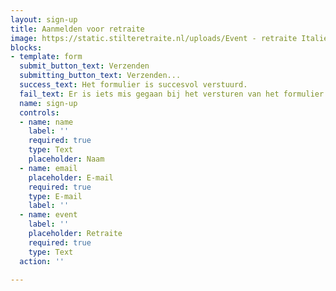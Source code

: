 ```yaml
---
layout: sign-up
title: Aanmelden voor retraite
image: https://static.stilteretraite.nl/uploads/Event - retraite Italie 2.jpg
blocks:
- template: form
  submit_button_text: Verzenden
  submitting_button_text: Verzenden...
  success_text: Het formulier is succesvol verstuurd.
  fail_text: Er is iets mis gegaan bij het versturen van het formulier.
  name: sign-up
  controls:
  - name: name
    label: ''
    required: true
    type: Text
    placeholder: Naam
  - name: email
    placeholder: E-mail
    required: true
    type: E-mail
    label: ''
  - name: event
    label: ''
    placeholder: Retraite
    required: true
    type: Text
  action: ''

---
```

